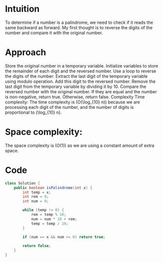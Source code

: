 # Intuition
To determine if a number is a palindrome, we need to check if it reads the same backward as forward. My first thought is to reverse the digits of the number and compare it with the original number.

# Approach
Store the original number in a temporary variable.
Initialize variables to store the remainder of each digit and the reversed number.
Use a loop to reverse the digits of the number:
Extract the last digit of the temporary variable using modulo operation.
Add this digit to the reversed number.
Remove the last digit from the temporary variable by dividing it by 10.
Compare the reversed number with the original number.
If they are equal and the number is non-negative, return true. Otherwise, return false.
Complexity
Time complexity:
The time complexity is (O(\log_{10} n)) because we are processing each digit of the number, and the number of digits is proportional to (\log_{10} n).

# Space complexity:
The space complexity is (O(1)) as we are using a constant amount of extra space.

# Code

```java
class Solution {
    public boolean isPalindrome(int x) {
        int temp = x;
        int rem = 0;
        int num = 0;

        while (temp != 0) {
            rem = temp % 10;
            num = num * 10 + rem;
            temp = temp / 10;
        }

        if (num == x && num >= 0) return true;
        
        return false;
    }
}
```